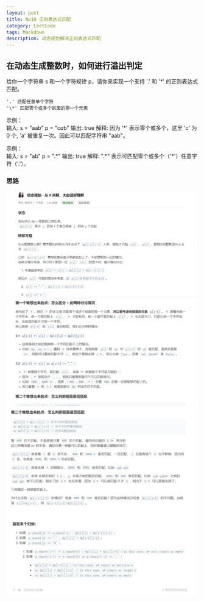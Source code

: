 ```yaml
---
layout: post
title: No10 正则表达式匹配
category: LeetCode
tags: Markdown
description: 动态规划解决正则表达式匹配
---
```

## 在动态生成整数时，如何进行溢出判定  
给你一个字符串 s 和一个字符规律 p，请你来实现一个支持 \'\.\' 和 \'\*\' 的正则表达式匹配。

	'.' 匹配任意单个字符
	'\*' 匹配零个或多个前面的那一个元素

示例：  
		输入:
		s = "aab"
		p = "c*a*b"
		输出: true
		解释: 因为 '\*' 表示零个或多个，这里 'c' 为 0 个, 'a' 被重复一次。因此可以匹配字符串 "aab"。

示例：  
		输入:
		s = "ab"
		p = ".\*"
		输出: true
		解释: ".\*" 表示可匹配零个或多个（'\*'）任意字符（'.'）。

### 思路

![1](/img/No10_1.png)
![2](/img/No10_2.png)
![3](/img/No10_3.png)
![4](/img/No10_4.png)
